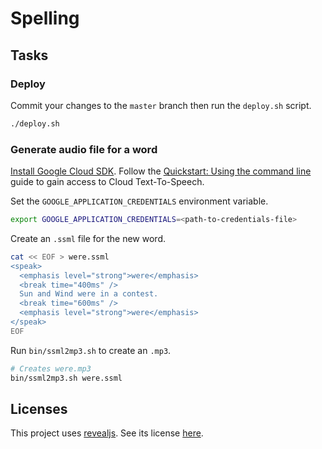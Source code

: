 # Spelling

## Tasks

### Deploy

Commit your changes to the `master` branch then run the `deploy.sh` script.

```bash
./deploy.sh
```

### Generate audio file for a word

[Install Google Cloud SDK][3]. Follow the [Quickstart: Using the command line][4]
guide to gain access to Cloud Text-To-Speech.

Set the `GOOGLE_APPLICATION_CREDENTIALS` environment variable.

```bash
export GOOGLE_APPLICATION_CREDENTIALS=<path-to-credentials-file>
```

Create an `.ssml` file for the new word.

```bash
cat << EOF > were.ssml
<speak>
  <emphasis level="strong">were</emphasis>
  <break time="400ms" />
  Sun and Wind were in a contest.
  <break time="600ms" />
  <emphasis level="strong">were</emphasis>
</speak>
EOF
```

Run `bin/ssml2mp3.sh` to create an `.mp3`.

```bash
# Creates were.mp3
bin/ssml2mp3.sh were.ssml
```

## Licenses

This project uses [revealjs][1]. See its license [here][2]. 

[1]: https://revealjs.com/
[2]: https://github.com/hakimel/reveal.js/blob/master/LICENSE
[3]: https://cloud.google.com/sdk/docs/install
[4]: https://cloud.google.com/text-to-speech/docs/quickstart-protocol
